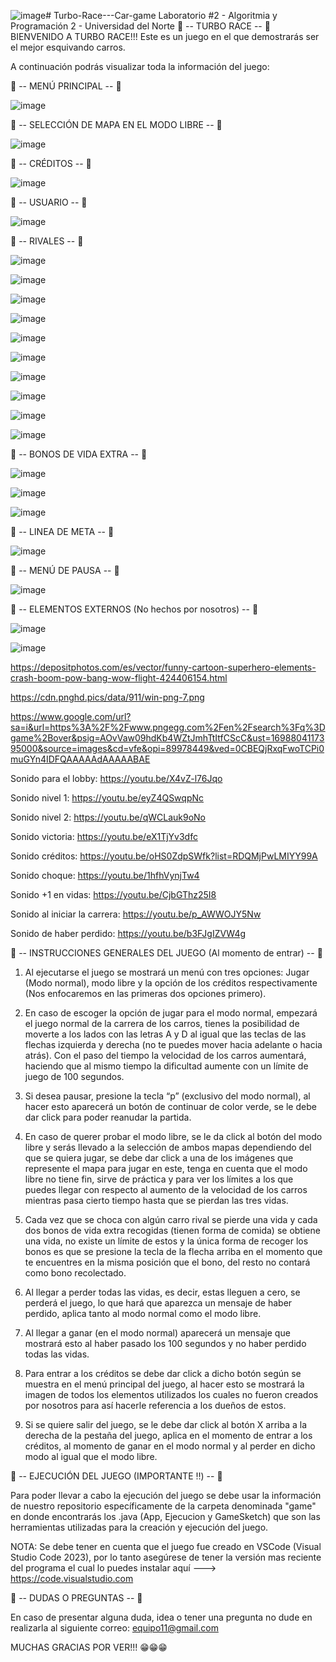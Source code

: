 ![image](https://github.com/juandi0511/Turbo-Race---Car-game/assets/150086305/43779aea-8c35-454f-95fd-fef7aa8079ff)# Turbo-Race---Car-game
Laboratorio #2 - Algoritmia y Programación 2 - Universidad del Norte
🚀 -- TURBO RACE -- 🚀
BIENVENIDO A TURBO RACE!!!
Este es un juego en el que demostrarás ser el mejor esquivando carros.

A continuación podrás visualizar toda la información del juego:

🚀 -- MENÚ PRINCIPAL -- 🚀

![image](https://github.com/juandi0511/Turbo-Race---Car-game/assets/150086305/0040f7a7-deab-4136-813c-cf8cd6d3a3f1)

🚀 -- SELECCIÓN DE MAPA EN EL MODO LIBRE -- 🚀

![image](https://github.com/juandi0511/Turbo-Race---Car-game/assets/150086305/70696131-fd9c-409d-a2a0-67ed1eb52b86)

🚀 -- CRÉDITOS -- 🚀

![image](https://github.com/juandi0511/Turbo-Race---Car-game/assets/150086305/1802a075-fd03-4f56-bc22-2b0edacb9cc0)


🚀 -- USUARIO -- 🚀

![image](https://github.com/juandi0511/Turbo-Race---Car-game/assets/150086305/f73650a0-7639-4b06-bd22-7a33c71d3f28)

🚀 -- RIVALES -- 🚀

![image](https://github.com/juandi0511/Turbo-Race---Car-game/assets/150086305/7a4f980d-bbd7-4b1b-ae0c-ad9c53f3ee93)

![image](https://github.com/juandi0511/Turbo-Race---Car-game/assets/150086305/f1fea571-3ec9-49a4-acc8-52ee3fb2fbd5)

![image](https://github.com/juandi0511/Turbo-Race---Car-game/assets/150086305/da1a1524-8746-4f95-81ac-dfb2c64a6fe6)

![image](https://github.com/juandi0511/Turbo-Race---Car-game/assets/150086305/22b5f41d-8556-4401-8785-f1835d49f882)

![image](https://github.com/juandi0511/Turbo-Race---Car-game/assets/150086305/f1e96808-bd8d-4e81-bd7b-ca9936d99786)

![image](https://github.com/juandi0511/Turbo-Race---Car-game/assets/150086305/daba4b38-a675-4f3f-8d00-0eaa6fae7694)

![image](https://github.com/juandi0511/Turbo-Race---Car-game/assets/150086305/c2d95d11-df8a-44c7-bedb-33ed86d24c88)

![image](https://github.com/juandi0511/Turbo-Race---Car-game/assets/150086305/f6a617ea-d4c5-45dc-ad25-f9da59c15d45)

![image](https://github.com/juandi0511/Turbo-Race---Car-game/assets/150086305/b9800266-f5a3-494e-b9b4-a5344665abe6)

![image](https://github.com/juandi0511/Turbo-Race---Car-game/assets/150086305/131c375e-e643-476f-a333-1607b1367891)

🚀 -- BONOS DE VIDA EXTRA -- 🚀

![image](https://github.com/juandi0511/Turbo-Race---Car-game/assets/150086305/e4cf5b64-32cf-4e4c-85e1-55b46dfff69b)

![image](https://github.com/juandi0511/Turbo-Race---Car-game/assets/150086305/b3e48c9d-5718-4374-803f-02cc6cf9bcc7)

![image](https://github.com/juandi0511/Turbo-Race---Car-game/assets/150086305/f8feb62d-0c82-439a-8101-fb8219b3f202)

🚀 -- LINEA DE META -- 🚀

![image](https://github.com/juandi0511/Turbo-Race---Car-game/assets/150086305/299a7af4-103c-4c68-bb24-9c7f1e44b648)

🚀 -- MENÚ DE PAUSA -- 🚀

![image](https://github.com/juandi0511/Turbo-Race---Car-game/assets/150086305/f33f1043-a42c-4a80-a94d-3e6705e34c59)

🚀 -- ELEMENTOS EXTERNOS (No hechos por nosotros) -- 🚀

![image](https://github.com/juandi0511/Turbo-Race---Car-game/assets/150086305/8a92d993-06c1-4f1e-b640-e81df60eb544)

![image](https://github.com/juandi0511/Turbo-Race---Car-game/assets/150086305/70d25fa7-3de3-4ba7-8e09-d20722bc3f22)

https://depositphotos.com/es/vector/funny-cartoon-superhero-elements-crash-boom-pow-bang-wow-flight-424406154.html 

https://cdn.pnghd.pics/data/911/win-png-7.png 

https://www.google.com/url?sa=i&url=https%3A%2F%2Fwww.pngegg.com%2Fen%2Fsearch%3Fq%3Dgame%2Bover&psig=AOvVaw09hdKb4WZtJmhTtItfCScC&ust=1698804117395000&source=images&cd=vfe&opi=89978449&ved=0CBEQjRxqFwoTCPi0muGYn4IDFQAAAAAdAAAAABAE 

Sonido para el lobby: https://youtu.be/X4vZ-l76Jqo 

Sonido nivel 1: https://youtu.be/eyZ4QSwqpNc 

Sonido nivel 2: https://youtu.be/qWCLauk9oNo 

Sonido victoria: https://youtu.be/eX1TjYv3dfc 

Sonido créditos: https://youtu.be/oHS0ZdpSWfk?list=RDQMjPwLMIYY99A 

Sonido choque: https://youtu.be/1hfhVynjTw4 

Sonido +1 en vidas: https://youtu.be/CjbGThz25I8 

Sonido al iniciar la carrera: https://youtu.be/p_AWWOJY5Nw 

Sonido de haber perdido: https://youtu.be/b3FJgIZVW4g


🚀 -- INSTRUCCIONES GENERALES DEL JUEGO (Al momento de entrar) -- 🚀

1.	Al ejecutarse el juego se mostrará un menú con tres opciones: Jugar (Modo normal), modo libre y la opción de los créditos respectivamente (Nos enfocaremos en las primeras dos opciones primero).

2.	En caso de escoger la opción de jugar para el modo normal, empezará el juego normal de la carrera de los carros, tienes la posibilidad de moverte a los lados con las letras A y D al igual que las teclas de las flechas izquierda y derecha (no te puedes mover hacia adelante o hacia atrás). Con el paso del tiempo la velocidad de los carros aumentará, haciendo que al mismo tiempo la dificultad aumente con un límite de juego de 100 segundos.

3.	Si desea pausar, presione la tecla “p” (exclusivo del modo normal), al hacer esto aparecerá un botón de continuar de color verde, se le debe dar click para poder reanudar la partida.

4.	En caso de querer probar el modo libre, se le da click al botón del modo libre y serás llevado a la selección de ambos mapas dependiendo del que se quiera jugar, se debe dar click a una de los imágenes que represente el mapa para jugar en este, tenga en cuenta que el modo libre no tiene fin, sirve de práctica y para ver los límites a los que puedes llegar con respecto al aumento de la velocidad de los carros mientras pasa cierto tiempo hasta que se pierdan las tres vidas.

5.	Cada vez que se choca con algún carro rival se pierde una vida y cada dos bonos de vida extra recogidas (tienen forma de comida) se obtiene una vida, no existe un límite de estos y la única forma de recoger los bonos es que se presione la tecla de la flecha arriba en el momento que te encuentres en la misma posición que el bono, del resto no contará como bono recolectado.

6.	Al llegar a perder todas las vidas, es decir, estas lleguen a cero, se perderá el juego, lo que hará que aparezca un mensaje de haber perdido, aplica tanto al modo normal como el modo libre.

7.	Al llegar a ganar (en el modo normal) aparecerá un mensaje que mostrará esto al haber pasado los 100 segundos y no haber perdido todas las vidas.

8.	Para entrar a los créditos se debe dar click a dicho botón según se muestra en el menú principal del juego, al hacer esto se mostrará la imagen de todos los elementos utilizados los cuales no fueron creados por nosotros para así hacerle referencia a los dueños de estos.

9.	Si se quiere salir del juego, se le debe dar click al botón X arriba a la derecha de la pestaña del juego, aplica en el momento de entrar a los créditos, al momento de ganar en el modo normal y al perder en dicho modo al igual que el modo libre.

🚀 -- EJECUCIÓN DEL JUEGO (IMPORTANTE ‼️) -- 🚀

Para poder llevar a cabo la ejecución del juego se debe usar la información de nuestro repositorio específicamente de la
carpeta denominada "game" en donde encontrarás los .java (App, Ejecucion y GameSketch) que son las herramientas utilizadas
para la creación y ejecución del juego.

NOTA: Se debe tener en cuenta que el juego fue creado en VSCode (Visual Studio Code 2023), por lo tanto asegúrese de tener
la versión mas reciente del programa el cual lo puedes instalar aquí ---> https://code.visualstudio.com

🚀 -- DUDAS O PREGUNTAS -- 🚀

En caso de presentar alguna duda, idea o tener una pregunta no dude en realizarla al siguiente correo: equipo11@gmail.com

MUCHAS GRACIAS POR VER!!! 😁😁😁










